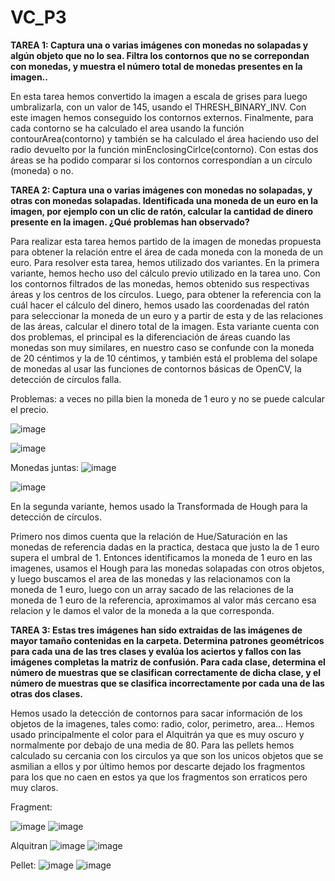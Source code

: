 # VC_P3

**TAREA 1: Captura una o varias imágenes con monedas no solapadas y algún objeto que no lo sea. Filtra los contornos que no se correpondan con monedas, y muestra el número total de monedas presentes en la imagen..**

En esta tarea hemos convertido la imagen a escala de grises para luego umbralizarla, con un valor de 145, usando el THRESH_BINARY_INV. Con este imagen hemos conseguido los contornos externos. Finalmente, para cada contorno se ha calculado el area usando la función contourArea(contorno) y también se ha calculado el área haciendo uso del radio devuelto por la función minEnclosingCirlce(contorno). Con estas dos áreas se ha podido comparar si los contornos correspondían a un círculo (moneda) o no.


**TAREA 2: Captura una o varias imágenes con monedas no solapadas, y otras con monedas solapadas. Identificada una moneda de un euro en la imagen, por ejemplo con un clic de ratón, calcular la cantidad de dinero presente en la imagen. ¿Qué problemas han observado?**

Para realizar esta tarea hemos partido de la imagen de monedas propuesta para obtener la relación entre el área de cada moneda con la moneda de un euro. 
Para resolver esta tarea, hemos utilizado dos variantes.
    En la primera variante, hemos hecho uso del cálculo previo utilizado en la tarea uno. Con los contornos filtrados de las monedas, hemos obtenido sus respectivas áreas y los centros de los círculos. Luego, para obtener la referencia con la cuál hacer el cálculo del dinero, hemos usado las coordenadas del ratón para seleccionar la moneda de un euro y a partir de esta y de las relaciones de las áreas, calcular el dinero total de la imagen.
    Esta variante cuenta con dos problemas, el principal es la diferenciación de áreas cuando las monedas son muy similares, en nuestro caso se confunde con la moneda de 20 céntimos y la de 10 céntimos, y también está el problema del solape de monedas al usar las funciones de contornos básicas de OpenCV, la detección de círculos falla.

Problemas: a veces no pilla bien la moneda de 1 euro y no se puede calcular el precio.

![image](https://github.com/Kronn0/VC_P3/assets/92724148/06b62add-7d74-43f2-908c-8faa60ce9c19)

![image](https://github.com/Kronn0/VC_P3/assets/92724148/3859d677-8223-4b1b-9b9c-e40b5a875e93)

Monedas juntas:
![image](https://github.com/Kronn0/VC_P3/assets/92724148/e72b1004-ed2a-43de-997c-5c8f5052d91e)


![image](https://github.com/Kronn0/VC_P3/assets/92724148/de36c8d3-4013-4e0d-9d27-16aa9abf4782)



En la segunda variante, hemos usado la Transformada de Hough para la detección de círculos.

Primero nos dimos cuenta que la relación de Hue/Saturación en las monedas de referencia dadas en la practica, destaca que justo la de 1 euro supera el umbral de 1. Entonces identificamos la moneda de 1 euro en las imagenes, usamos el Hough para las monedas solapadas con otros objetos, y luego buscamos el area de las monedas y las relacionamos con la moneda de 1 euro, luego con un array sacado de las relaciones de la moneda de 1 euro de la referencia, aproximamos al valor más cercano esa relacion y le damos el valor de la moneda a la que corresponda.

    

**TAREA 3: Estas tres imágenes han sido extraidas de las imágenes de mayor tamaño contenidas en la carpeta. Determina patrones geométricos para cada una de las tres clases y evalúa los aciertos y fallos con las imágenes completas la matriz de confusión. Para cada clase, determina el número de muestras que se clasifican correctamente de dicha clase, y el número de muestras que se clasifica incorrectamente por cada una de las otras dos clases.**

Hemos usado la detección de contornos para sacar información de los objetos de la imagenes, tales como: radio, color, perimetro, area... Hemos usado principalmente el color para el Alquitrán ya que es muy oscuro y normalmente por debajo de una media de 80. Para las pellets hemos calculado su cercania con los circulos ya que son los unicos objetos que se asmilian a ellos y por último hemos por descarte dejado los fragmentos para los que no caen en estos ya que los fragmentos son erraticos pero muy claros. 


Fragment:

![image](https://github.com/Kronn0/VC_P3/assets/92724148/08ee6774-e6cd-436d-a0d5-33fc909568b8)
![image](https://github.com/Kronn0/VC_P3/assets/92724148/25388510-e22e-40d8-ab5a-01ca95510c28)

Alquitran
![image](https://github.com/Kronn0/VC_P3/assets/92724148/f3c5fec9-f462-4169-af67-a0333097c762)
![image](https://github.com/Kronn0/VC_P3/assets/92724148/689ece97-167c-4d37-a41d-fe170cc2b889)

Pellet:
![image](https://github.com/Kronn0/VC_P3/assets/92724148/9dbc4c4d-1afa-4205-aa6a-b66b20e3ea3e)
![image](https://github.com/Kronn0/VC_P3/assets/92724148/74a7724f-8ef0-4491-9ac7-2229277c6bf9)









 
